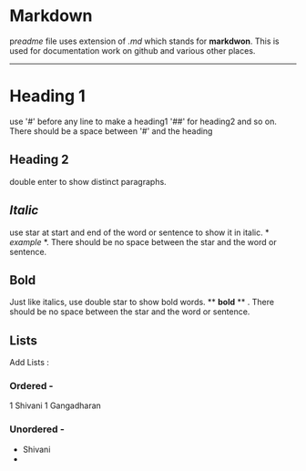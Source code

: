 # Markdown

p*readme* file uses extension of *.md* which stands for **markdwon**. This is used for documentation work on github and various other  places.

-----


# Heading 1 

use '#' before any line to make a heading1 '##' for heading2 and so on. There should be a space between '#' and the heading

## Heading 2

double enter to show distinct paragraphs. 

## *Italic*
use star at start and end of the word or sentence to show it in italic. * *example* *. There should be no space between the star and the word or sentence.
 
## **Bold**

Just like italics, use double star to show bold words.  ** **bold** ** . There should be no space between the star and the word or sentence.


## Lists

Add Lists : 

### Ordered -

1 Shivani
1 Gangadharan


### Unordered -

+ Shivani
+ 
